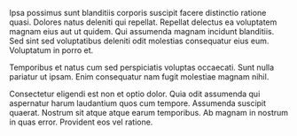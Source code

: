 Ipsa possimus sunt blanditiis corporis suscipit facere distinctio ratione quasi. Dolores natus deleniti qui repellat. Repellat delectus ea voluptatem magnam eius aut ut quidem. Qui assumenda magnam incidunt blanditiis. Sed sint sed voluptatibus deleniti odit molestias consequatur eius eum. Voluptatum in porro et.
 Temporibus et natus cum sed perspiciatis voluptas occaecati. Sunt nulla pariatur ut ipsam. Enim consequatur nam fugit molestiae magnam nihil.
 Consectetur eligendi est non et optio dolor. Quia odit assumenda qui aspernatur harum laudantium quos cum tempore. Assumenda suscipit quaerat. Nostrum sit atque atque earum temporibus. Ab magnam in nostrum in quas error. Provident eos vel ratione.